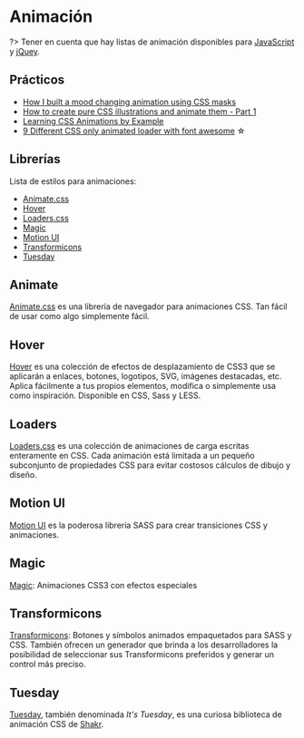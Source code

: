 # Animación

?> Tener en cuenta que hay listas de animación disponibles para [JavaScript](/c/js/animacion.md) y [jQuey](/c/jquery/animacion.md).

## Prácticos

- [How I built a mood changing animation using CSS masks](https://medium.freecodecamp.org/how-i-built-a-mood-changing-animation-using-css-masks-565b16ed051f)
- [How to create pure CSS illustrations and animate them - Part 1](https://dev.to/agathacco/how-to-create-pure-css-illustrations-and-animate-them---part-1-1j1k)
- [Learning CSS Animations by Example](https://www.leejamesrobinson.com/blog/learning-css-animations-by-example/)
- [9 Different CSS only animated loader with font awesome](https://levelup.gitconnected.com/9-different-css-only-animated-loader-with-font-awesome-a479894f7676) ☆

## Librerías

Lista de estilos para animaciones:

- [Animate.css](/c/css/animacion#animate)
- [Hover](/c/css/animacion#hover)
- [Loaders.css](/c/css/animacion#loaders)
- [Magic](/c/css/animacion#magic)
- [Motion UI](/c/css/animacion#motion-ui)
- [Transformicons](/c/css/animacion#transformicons)
- [Tuesday](/c/css/animacion#tuesday)

<!--//
abcdefghijklmnñopqrstuvwxyz
- [](/c/css/animacion#)
//-->

## Animate

[Animate.css](https://github.com/daneden/animate.css) es una librería de navegador para animaciones CSS. Tan fácil de usar como algo simplemente fácil.

## Hover

[Hover](https://github.com/IanLunn/Hover) es una colección de efectos de desplazamiento de CSS3 que se aplicarán a enlaces, botones, logotipos, SVG, imágenes destacadas, etc. Aplica fácilmente a tus propios elementos, modifica o simplemente usa como inspiración. Disponible en CSS, Sass y LESS.

## Loaders

[Loaders.css](https://github.com/ConnorAtherton/loaders.css) es una colección de animaciones de carga escritas enteramente en CSS. Cada animación está limitada a un pequeño subconjunto de propiedades CSS para evitar costosos cálculos de dibujo y diseño.

## Motion UI

[Motion UI](https://github.com/zurb/motion-ui) es la poderosa librería SASS para crear transiciones CSS y animaciones. 

## Magic

[Magic](https://github.com/miniMAC/magic): Animaciones CSS3 con efectos especiales

## Transformicons

[Transformicons](https://github.com/transformicons/transformicons): Botones y símbolos animados empaquetados para SASS y CSS. También ofrecen un generador que brinda a los desarrolladores la posibilidad de seleccionar sus Transformicons preferidos y generar un control más preciso.

## Tuesday

[Tuesday](https://github.com/ShakrMedia/tuesday), también denominada _It's Tuesday_, es una curiosa biblioteca de animación CSS de [Shakr](https://www.shakr.com/). 
